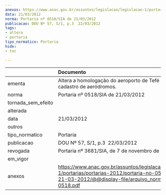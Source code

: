 ```yaml
---
anexos: https://www.anac.gov.br/assuntos/legislacao/legislacao-1/portarias/portarias-2012/portaria-no-0518-sia-de-21-03-2012/@@display-file/arquivo_norma/PA2012-0518.pdf
data: 21/03/2012
norma: Portaria nº 0518/SIA de 21/03/2012
publicacao: DOU Nº 57, S/1, p.3  22/03/2012
tags:
- altera
- portaria
tipo_normatico: Portaria
hide: 
- toc 
 
---
```


|                    | Documento                                                                                                                                                         |
|:-------------------|:------------------------------------------------------------------------------------------------------------------------------------------------------------------|
| ementa             | Altera a homologação do aeroporto de Tefé (SBTF) no cadastro de aeródromos.                                                                                       |
| norma              | Portaria nº 0518/SIA de 21/03/2012                                                                                                                                |
| tornada_sem_efeito |                                                                                                                                                                   |
| alterada           |                                                                                                                                                                   |
| data               | 21/03/2012                                                                                                                                                        |
| outros             |                                                                                                                                                                   |
| tipo_normatico     | Portaria                                                                                                                                                          |
| publicacao         | DOU Nº 57, S/1, p.3  22/03/2012                                                                                                                                   |
| revogada           | Portaria nº 3681/SIA, de 7 de novembro de 2017.                                                                                                                   |
| em_vigor           |                                                                                                                                                                   |
| anexos             | https://www.anac.gov.br/assuntos/legislacao/legislacao-1/portarias/portarias-2012/portaria-no-0518-sia-de-21-03-2012/@@display-file/arquivo_norma/PA2012-0518.pdf |